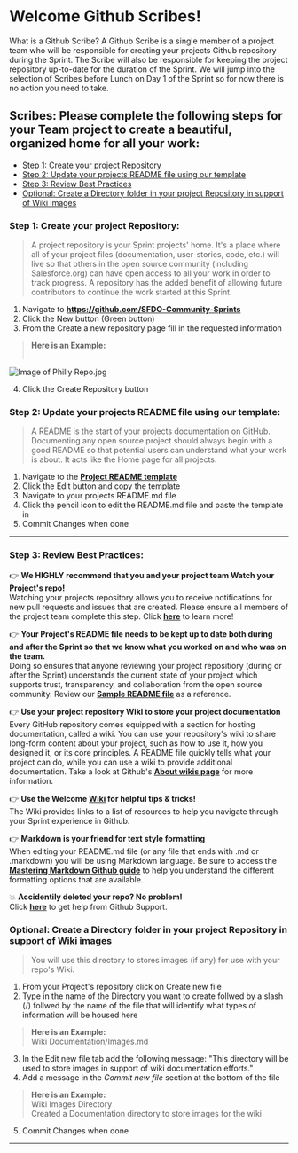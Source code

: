 # Welcome Github Scribes!

What is a Github Scribe? A Github Scribe is a single member of a project team who will be responsible for creating your projects Github repository during the Sprint. The Scribe will also be responsible for keeping the project repository up-to-date for the duration of the Sprint. We will jump into the selection of Scribes before Lunch on Day 1 of the Sprint so for now there is no action you need to take.

## Scribes: Please complete the following steps for your Team project to create a beautiful, organized home for all your work:

- [Step 1: Create your project Repository](https://github.com/SFDO-Community-Sprints/Welcome#step-1-create-your-project-repository)
- [Step 2: Update your projects README file using our template](https://github.com/SFDO-Community-Sprints/Welcome#step-2-update-your-projects-readme-file-using-our-template)
- [Step 3: Review Best Practices](https://github.com/SFDO-Community-Sprints/Welcome#step-3-review-best-practices)
- [Optional: Create a Directory folder in your project Repository in support of Wiki images](https://github.com/SFDO-Community-Sprints/Welcome#optional-create-a-directory-folder-in-your-project-repository-in-support-of-wiki-images)


### Step 1: Create your project Repository:
> A project repository is your Sprint projects' home. It's a place where all of your project files (documentation, user-stories, code, etc.) will live so that others in the open source community (including Salesforce.org) can have open access to all your work in order to track progress. A repository has the added benefit of allowing future contributors to continue the work started at this Sprint.

1. Navigate to __https://github.com/SFDO-Community-Sprints__
2. Click the New button (Green button)
3. From the Create a new repository page fill in the requested information

> __Here is an Example:__<br><br>

![Image of Philly Repo.jpg](https://github.com/SFDO-Community-Sprints/Welcome/blob/master/images/NewRepo.jpg)

4. Click the Create Repository button<br>


### Step 2: Update your projects README file using our template:
> A README is the start of your projects documentation on GitHub. Documenting any open source project should always begin with a good README so that potential users can understand what your work is about. It acts like the Home page for all projects.

1. Navigate to the __[Project README template](https://github.com/SFDO-Community-Sprints/Welcome/wiki/Project-README.md-file-template)__
2. Click the Edit button and copy the template
3. Navigate to your projects README.md file
4. Click the pencil icon to edit the README.md file and paste the template in
5. Commit Changes when done

***

### Step 3: Review Best Practices:

:point_right: __We HIGHLY recommend that you and your project team Watch your Project's repo!__ <br>
Watching your projects repository allows you to receive notifications for new pull requests and issues that are created. Please ensure all members of the project team complete this step. Click __[here](https://help.github.com/en/articles/watching-and-unwatching-repositories#watching-a-single-repository)__ to learn more!

:point_right: __Your Project's README file needs to be kept up to date both during and after the Sprint so that we know what you worked on and who was on the team.__<br> 
Doing so ensures that anyone reviewing your project repositiory (during or after the Sprint) understands the current state of your project which supports trust, transparency, and collaboration from the open source community. Review our __[Sample README file](https://github.com/SFDO-Community-Sprints/Welcome/wiki/Sample-Sprint-Project-README.md-file)__ as a reference.

:point_right: __Use your project repository Wiki to store your project documentation__<br>
Every GitHub repository comes equipped with a section for hosting documentation, called a wiki. You can use your repository's wiki to share long-form content about your project, such as how to use it, how you designed it, or its core principles. A README file quickly tells what your project can do, while you can use a wiki to provide additional documentation. Take a look at Github's __[About wikis page](https://help.github.com/en/articles/about-wikis)__ for more information.

:point_right: __Use the Welcome [Wiki](https://github.com/SFDO-Community-Sprints/Welcome/wiki) for helpful tips & tricks!__<br>
The Wiki provides links to a list of resources to help you navigate through your Sprint experience in Github.

:point_right: __Markdown is your friend for text style formatting__<br>
When editing your README.md file (or any file that ends with .md or .markdown) you will be using Markdown language. Be sure to access the __[Mastering Markdown Github guide](https://guides.github.com/features/mastering-markdown/)__ to help you understand the different formatting options that are available.

:boom: __Accidentily deleted your repo? No problem!__<br>
Click __[here](https://support.github.com/contact)__ to get help from Github Support.

### Optional: Create a Directory folder in your project Repository in support of Wiki images
> You will use this directory to stores images (if any) for use with your repo's Wiki.

1. From your Project's repository click on Create new file
2. Type in the name of the Directory you want to create follwed by a slash (/) follwed by the name of the file that will identify what types of information will be housed here
> __Here is an Example:__<br>
> Wiki Documentation/Images.md
3. In the Edit new file tab add the following message: "This directory will be used to store images in support of wiki documentation efforts."
4. Add a message in the *Commit new file* section at the bottom of the file
> __Here is an Example:__<br>
> Wiki Images Directory <br>
> Created a Documentation directory to store images for the wiki
5. Commit Changes when done
***

